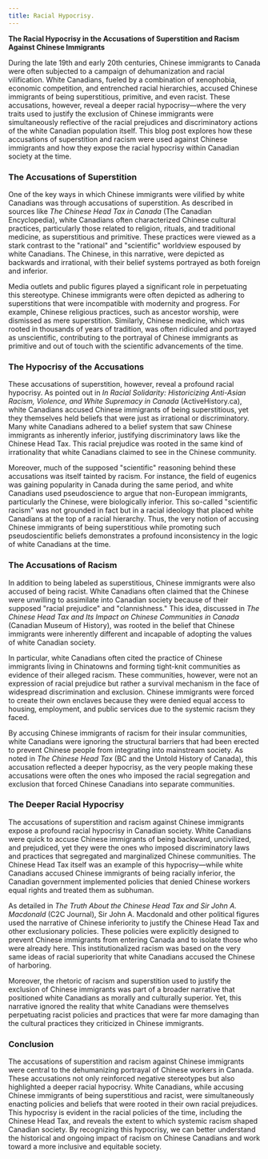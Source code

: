 ```yaml
---
title: Racial Hypocrisy.
---
```


**The Racial Hypocrisy in the Accusations of Superstition and Racism Against Chinese Immigrants**

During the late 19th and early 20th centuries, Chinese immigrants to Canada were often subjected to a campaign of dehumanization and racial vilification. White Canadians, fueled by a combination of xenophobia, economic competition, and entrenched racial hierarchies, accused Chinese immigrants of being superstitious, primitive, and even racist. These accusations, however, reveal a deeper racial hypocrisy—where the very traits used to justify the exclusion of Chinese immigrants were simultaneously reflective of the racial prejudices and discriminatory actions of the white Canadian population itself. This blog post explores how these accusations of superstition and racism were used against Chinese immigrants and how they expose the racial hypocrisy within Canadian society at the time.

### The Accusations of Superstition

One of the key ways in which Chinese immigrants were vilified by white Canadians was through accusations of superstition. As described in sources like *The Chinese Head Tax in Canada* (The Canadian Encyclopedia), white Canadians often characterized Chinese cultural practices, particularly those related to religion, rituals, and traditional medicine, as superstitious and primitive. These practices were viewed as a stark contrast to the "rational" and "scientific" worldview espoused by white Canadians. The Chinese, in this narrative, were depicted as backwards and irrational, with their belief systems portrayed as both foreign and inferior.

Media outlets and public figures played a significant role in perpetuating this stereotype. Chinese immigrants were often depicted as adhering to superstitions that were incompatible with modernity and progress. For example, Chinese religious practices, such as ancestor worship, were dismissed as mere superstition. Similarly, Chinese medicine, which was rooted in thousands of years of tradition, was often ridiculed and portrayed as unscientific, contributing to the portrayal of Chinese immigrants as primitive and out of touch with the scientific advancements of the time.

### The Hypocrisy of the Accusations

These accusations of superstition, however, reveal a profound racial hypocrisy. As pointed out in *In Racial Solidarity: Historicizing Anti-Asian Racism, Violence, and White Supremacy in Canada* (ActiveHistory.ca), white Canadians accused Chinese immigrants of being superstitious, yet they themselves held beliefs that were just as irrational or discriminatory. Many white Canadians adhered to a belief system that saw Chinese immigrants as inherently inferior, justifying discriminatory laws like the Chinese Head Tax. This racial prejudice was rooted in the same kind of irrationality that white Canadians claimed to see in the Chinese community.

Moreover, much of the supposed "scientific" reasoning behind these accusations was itself tainted by racism. For instance, the field of eugenics was gaining popularity in Canada during the same period, and white Canadians used pseudoscience to argue that non-European immigrants, particularly the Chinese, were biologically inferior. This so-called "scientific racism" was not grounded in fact but in a racial ideology that placed white Canadians at the top of a racial hierarchy. Thus, the very notion of accusing Chinese immigrants of being superstitious while promoting such pseudoscientific beliefs demonstrates a profound inconsistency in the logic of white Canadians at the time.

### The Accusations of Racism

In addition to being labeled as superstitious, Chinese immigrants were also accused of being racist. White Canadians often claimed that the Chinese were unwilling to assimilate into Canadian society because of their supposed "racial prejudice" and "clannishness." This idea, discussed in *The Chinese Head Tax and Its Impact on Chinese Communities in Canada* (Canadian Museum of History), was rooted in the belief that Chinese immigrants were inherently different and incapable of adopting the values of white Canadian society.

In particular, white Canadians often cited the practice of Chinese immigrants living in Chinatowns and forming tight-knit communities as evidence of their alleged racism. These communities, however, were not an expression of racial prejudice but rather a survival mechanism in the face of widespread discrimination and exclusion. Chinese immigrants were forced to create their own enclaves because they were denied equal access to housing, employment, and public services due to the systemic racism they faced.

By accusing Chinese immigrants of racism for their insular communities, white Canadians were ignoring the structural barriers that had been erected to prevent Chinese people from integrating into mainstream society. As noted in *The Chinese Head Tax* (BC and the Untold History of Canada), this accusation reflected a deeper hypocrisy, as the very people making these accusations were often the ones who imposed the racial segregation and exclusion that forced Chinese Canadians into separate communities.

### The Deeper Racial Hypocrisy

The accusations of superstition and racism against Chinese immigrants expose a profound racial hypocrisy in Canadian society. White Canadians were quick to accuse Chinese immigrants of being backward, uncivilized, and prejudiced, yet they were the ones who imposed discriminatory laws and practices that segregated and marginalized Chinese communities. The Chinese Head Tax itself was an example of this hypocrisy—while white Canadians accused Chinese immigrants of being racially inferior, the Canadian government implemented policies that denied Chinese workers equal rights and treated them as subhuman.

As detailed in *The Truth About the Chinese Head Tax and Sir John A. Macdonald* (C2C Journal), Sir John A. Macdonald and other political figures used the narrative of Chinese inferiority to justify the Chinese Head Tax and other exclusionary policies. These policies were explicitly designed to prevent Chinese immigrants from entering Canada and to isolate those who were already here. This institutionalized racism was based on the very same ideas of racial superiority that white Canadians accused the Chinese of harboring.

Moreover, the rhetoric of racism and superstition used to justify the exclusion of Chinese immigrants was part of a broader narrative that positioned white Canadians as morally and culturally superior. Yet, this narrative ignored the reality that white Canadians were themselves perpetuating racist policies and practices that were far more damaging than the cultural practices they criticized in Chinese immigrants.

### Conclusion

The accusations of superstition and racism against Chinese immigrants were central to the dehumanizing portrayal of Chinese workers in Canada. These accusations not only reinforced negative stereotypes but also highlighted a deeper racial hypocrisy. White Canadians, while accusing Chinese immigrants of being superstitious and racist, were simultaneously enacting policies and beliefs that were rooted in their own racial prejudices. This hypocrisy is evident in the racial policies of the time, including the Chinese Head Tax, and reveals the extent to which systemic racism shaped Canadian society. By recognizing this hypocrisy, we can better understand the historical and ongoing impact of racism on Chinese Canadians and work toward a more inclusive and equitable society.